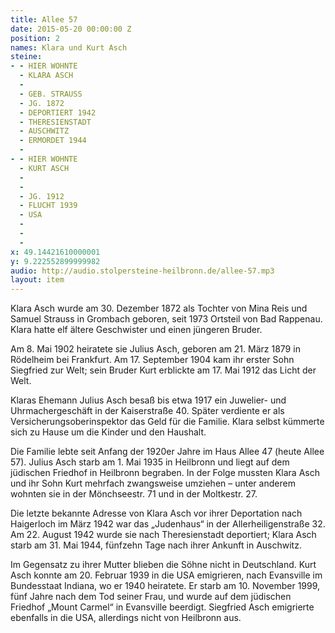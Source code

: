 ```yaml
---
title: Allee 57
date: 2015-05-20 00:00:00 Z
position: 2
names: Klara und Kurt Asch
steine:
- - HIER WOHNTE
  - KLARA ASCH
  - 
  - GEB. STRAUSS
  - JG. 1872
  - DEPORTIERT 1942
  - THERESIENSTADT
  - AUSCHWITZ
  - ERMORDET 1944
  - 
- - HIER WOHNTE
  - KURT ASCH
  - 
  - 
  - JG. 1912
  - FLUCHT 1939
  - USA
  - 
  - 
  - 
x: 49.14421610000001
y: 9.222552899999982
audio: http://audio.stolpersteine-heilbronn.de/allee-57.mp3
layout: item
---
```


Klara Asch wurde am 30. Dezember 1872 als Tochter von Mina Reis und Samuel Strauss in Grombach geboren, seit 1973 Ortsteil von Bad Rappenau. Klara hatte elf ältere Geschwister und einen jüngeren Bruder.

Am 8. Mai 1902 heiratete sie Julius Asch, geboren am 21. März 1879 in Rödelheim bei Frankfurt. Am 17. September 1904 kam ihr erster Sohn Siegfried zur Welt; sein Bruder Kurt erblickte am 17. Mai 1912 das Licht der Welt.

Klaras Ehemann Julius Asch besaß bis etwa 1917 ein Juwelier- und Uhrmachergeschäft in der Kaiserstraße 40. Später verdiente er als Versicherungsoberinspektor das Geld für die Familie. Klara selbst kümmerte sich zu Hause um die Kinder und den Haushalt.

Die Familie lebte seit Anfang der 1920er Jahre im Haus Allee 47 (heute Allee 57). Julius Asch starb am 1. Mai 1935 in Heilbronn und liegt auf dem jüdischen Friedhof in Heilbronn begraben. In der Folge mussten Klara Asch und ihr Sohn Kurt mehrfach zwangsweise umziehen – unter anderem wohnten sie in der Mönchseestr. 71 und in der Moltkestr. 27.

Die letzte bekannte Adresse von Klara Asch vor ihrer Deportation nach Haigerloch im März 1942 war das „Judenhaus“ in der Allerheiligenstraße 32. Am 22. August 1942 wurde sie nach Theresienstadt deportiert; Klara Asch starb am 31. Mai 1944, fünfzehn Tage nach ihrer Ankunft in Auschwitz.

Im Gegensatz zu ihrer Mutter blieben die Söhne nicht in Deutschland. Kurt Asch konnte am 20. Februar 1939 in die USA emigrieren, nach Evansville im Bundesstaat Indiana, wo er 1940 heiratete. Er starb am 10. November 1999, fünf Jahre nach dem Tod seiner Frau, und wurde auf dem jüdischen Friedhof „Mount Carmel“ in Evansville beerdigt. Siegfried Asch emigrierte ebenfalls in die USA, allerdings nicht von Heilbronn aus.